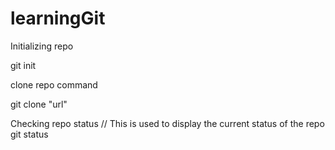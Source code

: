 # learningGit
Initializing repo

git init

clone repo command

git clone "url"

Checking repo status
// This is used to display the current status of the repo
 git status
